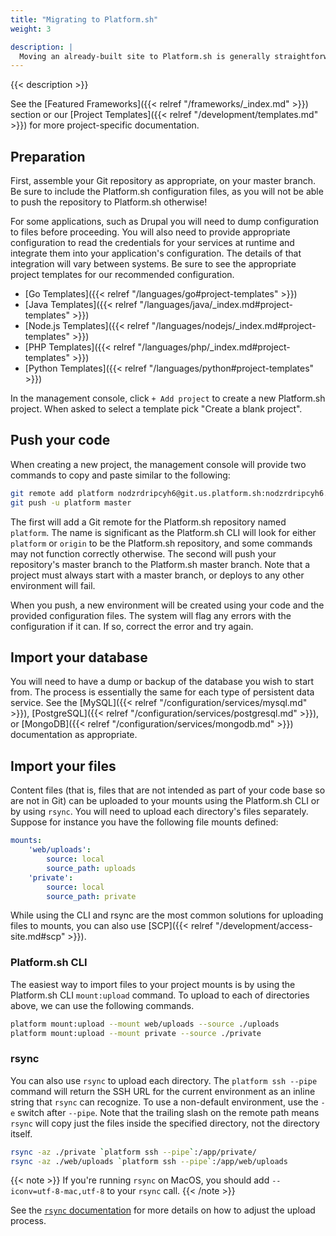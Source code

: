 ```yaml
---
title: "Migrating to Platform.sh"
weight: 3

description: |
  Moving an already-built site to Platform.sh is generally straightforward.  For the most part, the only part that will vary from one framework to another is the details of the Platform.sh configuration files.
---
```


{{< description >}}

See the [Featured Frameworks]({{< relref "/frameworks/_index.md" >}}) section or our [Project Templates]({{< relref "/development/templates.md" >}}) for more project-specific documentation.

## Preparation

First, assemble your Git repository as appropriate, on your master branch.  Be sure to include the Platform.sh configuration files, as you will not be able to push the repository to Platform.sh otherwise!

For some applications, such as Drupal you will need to dump configuration to files before proceeding.  You will also need to provide appropriate configuration to read the credentials for your services at runtime and integrate them into your application's configuration.  The details of that integration will vary between systems.  Be sure to see the appropriate project templates for our recommended configuration.

* [Go Templates]({{< relref "/languages/go#project-templates" >}})
* [Java Templates]({{< relref "/languages/java/_index.md#project-templates" >}})
* [Node.js Templates]({{< relref "/languages/nodejs/_index.md#project-templates" >}})
* [PHP Templates]({{< relref "/languages/php/_index.md#project-templates" >}})
* [Python Templates]({{< relref "/languages/python#project-templates" >}})


In the management console, click `+ Add project` to create a new Platform.sh project. When asked to select a template pick "Create a blank project".

## Push your code

When creating a new project, the management console will provide two commands to copy and paste similar to the following:

```bash
git remote add platform nodzrdripcyh6@git.us.platform.sh:nodzrdripcyh6.git
git push -u platform master
```

The first will add a Git remote for the Platform.sh repository named `platform`.  The name is significant as the Platform.sh CLI will look for either `platform` or `origin` to be the Platform.sh repository, and some commands may not function correctly otherwise.  The second will push your repository's master branch to the Platform.sh master branch.  Note that a project must always start with a master branch, or deploys to any other environment will fail.

When you push, a new environment will be created using your code and the provided configuration files.  The system will flag any errors with the configuration if it can.  If so, correct the error and try again.

## Import your database

You will need to have a dump or backup of the database you wish to start from.  The process is essentially the same for each type of persistent data service.  See the [MySQL]({{< relref "/configuration/services/mysql.md" >}}), [PostgreSQL]({{< relref "/configuration/services/postgresql.md" >}}), or [MongoDB]({{< relref "/configuration/services/mongodb.md" >}}) documentation as appropriate.

## Import your files

Content files (that is, files that are not intended as part of your code base so are not in Git) can be uploaded to your mounts using the Platform.sh CLI or by using `rsync`. You will need to upload each directory's files separately.  Suppose for instance you have the following file mounts defined:

```yaml
mounts:
    'web/uploads':
        source: local
        source_path: uploads
    'private':
        source: local
        source_path: private
```

While using the CLI and rsync are the most common solutions for uploading files to mounts, you can also use [SCP]({{< relref "/development/access-site.md#scp" >}}).

### Platform.sh CLI

The easiest way to import files to your project mounts is by using the Platform.sh CLI `mount:upload` command. To upload to each of directories above, we can use the following commands.

```bash
platform mount:upload --mount web/uploads --source ./uploads
platform mount:upload --mount private --source ./private
```

### rsync

You can also use `rsync` to upload each directory.  The `platform ssh --pipe` command will return the SSH URL for the current environment as an inline string that `rsync` can recognize. To use a non-default environment, use the `-e` switch after `--pipe`.  Note that the trailing slash on the remote path means `rsync` will copy just the files inside the specified directory, not the directory itself.

```bash
rsync -az ./private `platform ssh --pipe`:/app/private/
rsync -az ./web/uploads `platform ssh --pipe`:/app/web/uploads
```

{{< note >}}
If you're running `rsync` on MacOS, you should add `--iconv=utf-8-mac,utf-8` to your `rsync` call.
{{< /note >}}

See the [`rsync` documentation](https://download.samba.org/pub/rsync/rsync.html) for more details on how to adjust the upload process.
